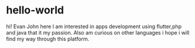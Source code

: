 # hello-world
hi! Evan John here
I am interested in apps development using flutter,php and java that it my passion. 
Also am curious on other languages i hope i will find my way through this platform.
